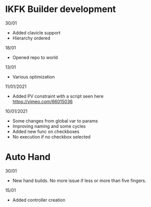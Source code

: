 # IKFK Builder development

30/01
- Added clavicle support
- Hierarchy ordered

18/01
- Opened repo to world

13/01
- Various optimization

11/01/2021
- Added PV constraint with a script seen here https://vimeo.com/66015036

10/01/2021
- Some changes from global var to params
- Improving naming and some cycles
- Added new func on checkboxes
- No execution if no checkbox selected

# Auto Hand

30/01
- New hand builds. No more issue if less or more than five fingers. 

15/01
- Added controller creation
